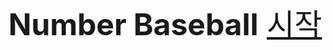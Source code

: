 <!DOCTYPE html>
<html>
<head>
</head>
<body>
<font size="45">
<strong>Number Baseball</strong>
<a href="https://shadowofsith.github.io/Number-Baseball/">시작</a>
</font>
</body>
</html>
